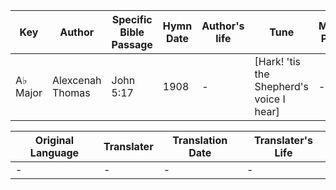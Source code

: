 Key | Author   | Specific Bible Passage     |Hymn Date |Author's life |Tune |Metrical Pattern   |Composer/Source
-- | --------- | ---------------------------|----------|--------------|-----|-------------------|-------------  
A♭ Major |Alexcenah Thomas |John 5:17 |1908 |- |[Hark!  'tis the Shepherd's voice I hear] |- |W. A. Ogden

Original Language | Translater | Translation Date   | Translater's Life  
----------------- | --------- | --------------------|-------------     
\- |- |- |-
